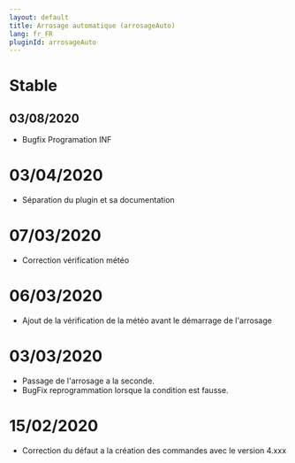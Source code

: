 ```yaml
---
layout: default
title: Arrosage automatique (arrosageAuto)
lang: fr_FR
pluginId: arrosageAuto
---
```

# Stable
## 03/08/2020
* Bugfix Programation INF

# 03/04/2020
* Séparation du plugin et sa documentation

# 07/03/2020
* Correction vérification météo

# 06/03/2020
* Ajout de la vérification de la météo avant le démarrage de l'arrosage

# 03/03/2020
* Passage de l'arrosage a la seconde.
* BugFix reprogrammation lorsque la condition est fausse.

# 15/02/2020
* Correction du défaut a la création des commandes avec le version 4.xxx
